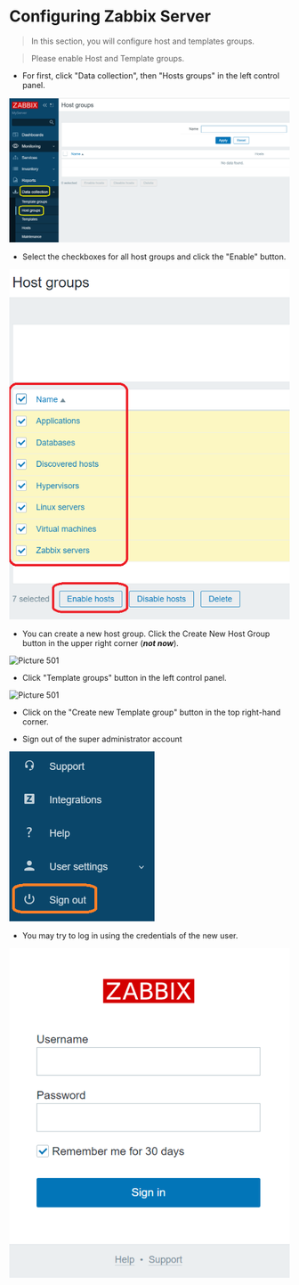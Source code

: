 # Configuring Zabbix Server

> In this section, you will configure host and templates groups.



> Please enable Host and Template groups.

* For first, click "Data collection", then "Hosts groups" in the left control panel.

![Picture 501](./collectionHostGroups.png)

* Select the checkboxes for all host groups and click the "Enable" button.

![Picture 501](./enableHostGroups.png)

* You can create a new host group. Click the Create New Host Group button in the upper right corner (***not now***).

![Picture 501](./createHostGroup.png.png)







* Сlick "Template groups" button in the left control panel.

![Picture 501](./collectionTemplateGroups.png.png)



* Click on the "Create new Template group" button in the top right-hand corner.





* Sign out of the super administrator account

![Picture 501](./signoutAdmin.png)

* You may try to log in using the credentials of the new user.

![Picture 501](./zabbixUserSignin.png)

<br/>
